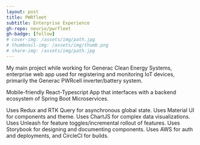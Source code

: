 ```yaml
---
layout: post
title: PWRfleet
subtitle: Enterprise Experience
gh-repo: neurio/pwrfleet
gh-badge: [follow]
# cover-img: /assets/img/path.jpg
# thumbnail-img: /assets/img/thumb.png
# share-img: /assets/img/path.jpg
---
```

My main project while working for Generac Clean Energy Systems, enterprise web app used for registering and monitoring IoT devices, primarily the Generac PWRcell inverter/battery system.

Mobile-friendly React-Typescript App that interfaces with a backend ecosystem of Spring Boot Microservices.

Uses Redux and RTK Query for asynchronous global state. Uses Material UI for components and theme. Uses ChartJS for complex data visualizations. Uses Unleash for feature toggles/incremental rollout of features. Uses Storybook for designing and documenting components. Uses AWS for auth and deployments, and CircleCI for builds.
